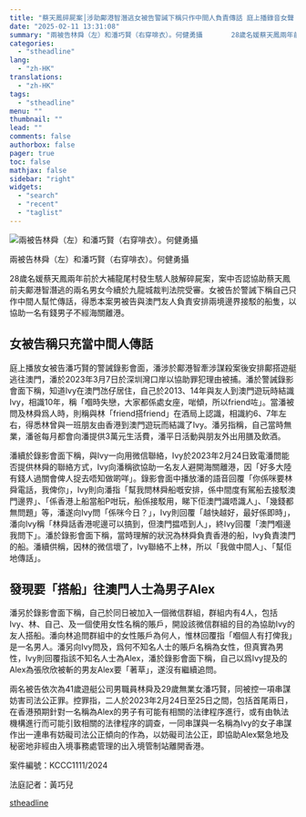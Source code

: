 ```yaml
---
title: "蔡天鳳碎屍案│涉助鄺港智潛逃女被告警誡下稱只作中間人負責傳話 庭上播錄音女聲「越快越好」"
date: "2025-02-11 13:31:08"
summary: "兩被告林舜（左）和潘巧賢（右穿啡衣）。何健勇攝       28歲名媛蔡天鳳兩年前於大補龍尾..."
categories:
  - "stheadline"
lang:
  - "zh-HK"
translations:
  - "zh-HK"
tags:
  - "stheadline"
menu: ""
thumbnail: ""
lead: ""
comments: false
authorbox: false
pager: true
toc: false
mathjax: false
sidebar: "right"
widgets:
  - "search"
  - "recent"
  - "taglist"
---
```


![兩被告林舜（左）和潘巧賢（右穿啡衣）。何健勇攝](https://image.stheadline.com/f/680p0/0x0/100/none/144a738ec7274f35771ec307498a894f/stheadline/inewsmedia/20250211/_2025021113235965956.jpg)

兩被告林舜（左）和潘巧賢（右穿啡衣）。何健勇攝




28歲名媛蔡天鳳兩年前於大補龍尾村發生駭人肢解碎屍案，案中否認協助蔡天鳳前夫鄺港智潛逃的兩名男女今續於九龍城裁判法院受審。女被告於警誡下稱自己只作中間人幫忙傳話，得悉本案男被告與澳門友人負責安排兩境邊界接駁的船隻，以協助一名有錢男子不經海關離港。

女被告稱只充當中間人傳話
------------

庭上播放女被告潘巧賢的警誡錄影會面，潘涉於鄺港智牽涉謀殺案後安排鄺搭遊艇逃往澳門，潘於2023年3月7日於深圳灣口岸以協助罪犯理由被捕。潘於警誡錄影會面下稱，知道Ivy在澳門氹仔居住，自己於2013、14年與友人到澳門遊玩時結識Ivy，相識10年，稱「嗰時失戀，大家都係處女座，啱傾，所以friend咗」。當潘被問及林舜爲人時，則稱與林「friend搭friend」在酒局上認識，相識約6、7年左右，得悉林曾與一班朋友由香港到澳門遊玩而結識了Ivy。潘另指稱，自己當時無業，潘爸每月都會向潘提供3萬元生活費，潘平日活動與朋友外出用膳及飲酒。

潘續於錄影會面下稱，與Ivy一向用微信聯絡，Ivy於2023年2月24日致電潘問能否提供林舜的聯絡方式，Ivy向潘稱欲協助一名友人避開海關離港，因「好多大陸有錢人過關會俾人捉去唔知做啲咩」。錄影會面中播放潘的語音回覆「你係咪要林舜電話，我俾你」，Ivy則向潘指「幫我問林舜船嘅安排，係中間度有駕船去接駁澳門邊界」、「係香港上船當船P咁玩，船係接駁用，睇下佢澳門識唔識人」、「幾錢都無問題」等，潘遂向Ivy問「係咪今日？」，Ivy則回覆「越快越好，最好係即時」，潘向Ivy稱「林舜話香港呢邊可以搞到，但澳門揾唔到人」，終Ivy回覆「澳門嗰邊我問下」。潘於錄影會面下稱，當時理解的狀況為林舜負責香港的船，Ivy負責澳門的船。潘續供稱，因林的微信壞了，Ivy聯絡不上林，所以「我做中間人」、「幫佢地傳話」。

發現要「搭船」往澳門人士為男子Alex
-------------------

潘另於錄影會面下稱，自己於同日被加入一個微信群組，群組内有4人，包括Ivy、林、自己、及一個使用女性名稱的賬戶，開設該微信群組的目的為協助Ivy的友人搭船。潘向林追問群組中的女性賬戶為何人，惟林回覆指「嗰個人有打俾我」是一名男人。潘另向Ivy問及，爲何不知名人士的賬戶名稱為女性，但真實為男性，Ivy則回覆指該不知名人士為Alex，潘於錄影會面下稱，自己以爲Ivy提及的Alex為張欣欣被斬的男友Alex要「著草」，遂沒有繼續追問。

兩名被告依次為41歲遊艇公司男職員林舜及29歲無業女潘巧賢，同被控一項串謀妨害司法公正罪。控罪指，二人於2023年2月24日至25日之間，包括首尾兩日，在香港預期針對一名稱為Alex的男子有可能有相關的法律程序進行，或有由執法機構進行而可能引致相關的法律程序的調查，一同串謀與一名稱為Ivy的女子串謀作出一連串有妨礙司法公正傾向的作為，以妨礙司法公正，即協助Alex緊急地及秘密地非經由入境事務處管理的出入境管制站離開香港。

案件編號：KCCC1111/2024  

法庭記者：黃巧兒

[stheadline](https://std.stheadline.com/realtime/article/2052091/即時-港聞-蔡天鳳碎屍案│涉助鄺港智潛逃女被告警誡下稱只作中間人負責傳話-庭上播錄音女聲-越快越好)

